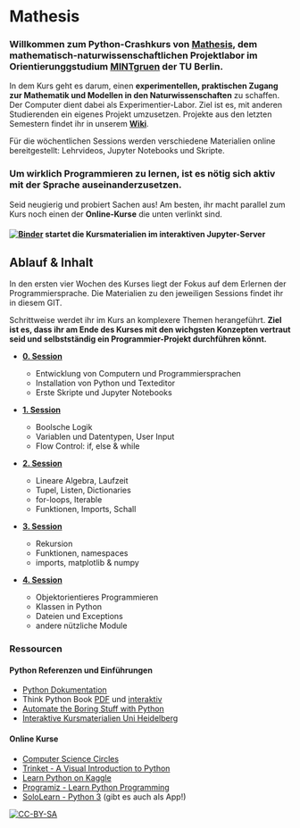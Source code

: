 # Mathesis

### Willkommen zum Python-Crashkurs von [Mathesis](https://www.mintgruen.tu-berlin.de/studium-und-lehre/mintgruen-labore/mathesis/), dem mathematisch-naturwissenschaftlichen Projektlabor im Orientierunggstudium [MINTgruen](https://www.mintgruen.tu-berlin.de) der TU Berlin.

In dem Kurs geht es darum, einen **experimentellen, praktischen Zugang zur Mathematik und Modellen in den Naturwissenschaften** zu schaffen. Der Computer dient dabei als Experimentier-Labor. Ziel ist es, mit anderen Studierenden ein eigenes Projekt umzusetzen. Projekte aus den letzten Semestern findet ihr in unserem [**Wiki**](https://www.mintgruen.tu-berlin.de/mathesisWiki/doku.php).

Für die wöchentlichen Sessions werden verschiedene Materialien online bereitgestellt: Lehrvideos, Jupyter Notebooks und Skripte. 

### Um wirklich Programmieren zu **lernen**, ist es nötig sich **aktiv** mit der Sprache auseinanderzusetzen. 

Seid neugierig und probiert Sachen aus! Am besten, ihr macht parallel zum Kurs noch einen der **Online-Kurse** die unten verlinkt sind.

#### [![Binder](https://mybinder.org/badge_logo.svg)](https://mybinder.org/v2/gh/andreaheilrath/mathesis/master) startet die Kursmaterialien im interaktiven Jupyter-Server

## Ablauf & Inhalt
In den ersten vier Wochen des Kurses liegt der Fokus auf dem Erlernen der Programmiersprache. Die Materialien zu den jeweiligen Sessions findet ihr in  diesem GIT.

Schrittweise werdet ihr im Kurs an komplexere Themen herangeführt. **Ziel ist es, dass ihr am Ende des Kurses mit den wichgsten Konzepten vertraut seid und selbstständig ein Programmier-Projekt durchführen könnt.**

* **[0. Session](./0th_Session)**
    * Entwicklung von Computern und Programmiersprachen
    * Installation von Python und Texteditor
    * Erste Skripte und Jupyter Notebooks

* **[1. Session](./1st_Session)**
    * Boolsche Logik
    * Variablen und Datentypen, User Input
    * Flow Control: if, else & while

* **[2. Session](./2nd_Session)**
    * Lineare Algebra, Laufzeit
    * Tupel, Listen, Dictionaries
    * for-loops, Iterable
    * Funktionen, Imports, Schall

* **[3. Session](./3rd_Session)**
    * Rekursion
    * Funktionen, namespaces
    * imports, matplotlib & numpy

* **[4. Session](./4th_Session)**
    * Objektorientieres Programmieren
    * Klassen in Python
    * Dateien und Exceptions
    * andere nützliche Module

### Ressourcen

#### Python Referenzen und Einführungen
* [Python Dokumentation](https://docs.python.org/3/)
* Think Python Book [PDF](https://www.greenteapress.com/thinkpython/thinkpython.pdf) und [interaktiv](https://runestone.academy/runestone/books/published/thinkcspy/index.html)
* [Automate the Boring Stuff with Python](https://automatetheboringstuff.com)
* [Interaktive Kursmaterialien Uni Heidelberg](https://www.physi.uni-heidelberg.de/Einrichtungen/AP/Python.php)


#### Online Kurse
* [Computer Science Circles](https://cscircles.cemc.uwaterloo.ca)
* [Trinket - A Visual Introduction to Python](https://hourofpython.trinket.io/a-visual-introduction-to-python#/welcome/an-hour-of-code)
* [Learn Python on Kaggle](https://www.kaggle.com/learn/python)
* [Programiz - Learn Python Programming](https://www.programiz.com/python-programming)
* [SoloLearn - Python 3](https://www.sololearn.com/Course/Python/) (gibt es auch als App!)

[![CC-BY-SA](https://licensebuttons.net/l/by-sa/3.0/80x15.png)](https://creativecommons.org/licenses/by-sa/4.0/deed.de)
